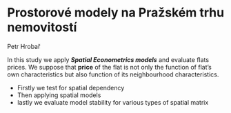 Prostorové modely na Pražském trhu nemovitostí
================
Petr Hrobař

In this study we apply ***Spatial Econometrics models*** and evaluate
flats prices. We suppose that **price** of the flat is not only the
function of flat’s own characteristics but also function of its
neighbourhood characteristics.

  - Firstly we test for spatial dependency
  - Then applying spatial models
  - lastly we evaluate model stability for various types of spatial
    matrix
